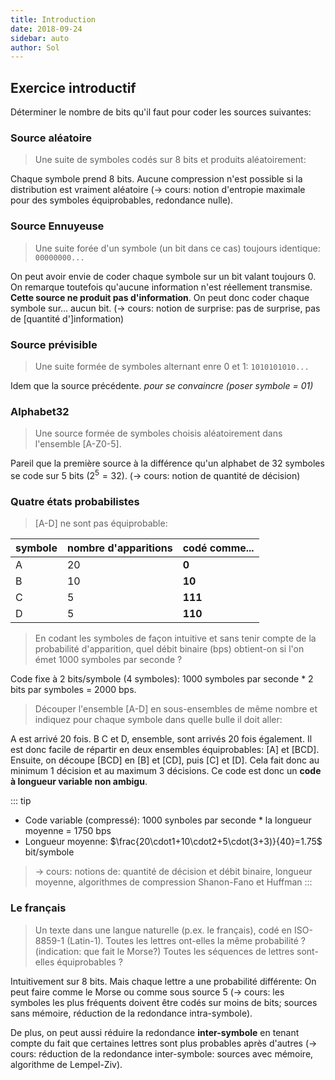 ```yaml
---
title: Introduction
date: 2018-09-24
sidebar: auto
author: Sol
---
```


## Exercice introductif
Déterminer le nombre de bits qu'il faut pour coder les sources suivantes:

### Source aléatoire
>Une suite de symboles codés sur 8 bits et produits aléatoirement:

Chaque symbole prend 8 bits. Aucune compression n'est possible si la distribution est vraiment aléatoire (→ cours: notion d'entropie maximale pour des symboles équiprobables, redondance nulle).

### Source Ennuyeuse 
>Une suite forée d'un symbole (un bit dans ce cas) toujours identique: `00000000...`

On peut avoir envie de coder chaque symbole sur un bit valant toujours 0. On remarque toutefois qu'aucune information n'est réellement transmise. **Cette source ne produit pas d'information**. On peut donc coder chaque symbole sur… aucun bit. (→ cours: notion de surprise: pas de surprise, pas de [quantité d']information)

### Source prévisible
>Une suite formée de symboles alternant enre 0 et 1: `1010101010...`

Idem que la source précédente. *pour se convaincre (poser symbole = 01)*

### Alphabet32
>Une source formée de symboles choisis aléatoirement dans l'ensemble [A-Z0-5].

Pareil que la première source à la différence qu'un alphabet de 32 symboles se code sur 5 bits ($2^5 = 32$). (→ cours: notion de quantité de décision)

### Quatre états probabilistes
>[A-D] ne sont pas <Def def="Même chance d'apparaitre">équiprobable</Def>:

| symbole  |nombre d'apparitions | codé comme...  |
|---|---|---|
|A   |20   | **0**  |
|B   |10   |  **10** |
|C   | 5   | **111**  |
|D   | 5   | **110**  |

> En codant les symboles de façon intuitive et sans tenir compte de la probabilité d'apparition, quel débit binaire (bps) obtient-on si l'on émet 1000 symboles par seconde ?

Code fixe à 2 bits/symbole (4 symboles): 1000 symboles par seconde * 2 bits par symboles = 2000 bps.

> Découper l'ensemble [A-D] en sous-ensembles de même nombre et indiquez pour chaque symbole dans quelle bulle il doit aller:

<Media 
  src="https://i.imgur.com/Q27Jhz2.png" 
  caption="Découpage de l'ensemble [A-D]"
  center="true" 
/>

A est arrivé 20 fois. B C et D, ensemble, sont arrivés 20 fois également. Il est donc facile de répartir en deux ensembles équiprobables: [A] et [BCD]. Ensuite, on découpe [BCD] en [B] et [CD], puis [C] et [D]. Cela fait donc au minimum 1 décision et au maximum 3 décisions. Ce code est donc un **code à longueur variable non ambigu**.

::: tip
* Code variable (compressé): 1000 synboles par seconde * la longueur moyenne = 1750 bps
* Longueur moyenne: $\frac{20\cdot1+10\cdot2+5\cdot(3+3)}{40}=1.75$ bit/symbole
> → cours: notions de: quantité de décision et débit binaire, longueur moyenne, algorithmes de compression Shanon-Fano et Huffman
:::

### Le français
>Un texte dans une langue naturelle (p.ex. le français), codé en ISO-8859-1 (Latin-1).
Toutes les lettres ont-elles la même probabilité ? (indication: que fait le
Morse?)
Toutes les séquences de lettres sont-elles équiprobables ?

Intuitivement sur 8 bits. Mais chaque lettre a une probabilité différente: On peut faire comme le Morse ou comme sous source 5 (→ cours: les symboles les plus fréquents doivent être codés sur moins de bits; sources sans mémoire, réduction de la redondance intra-symbole).

De plus, on peut aussi réduire la redondance **inter-symbole** en tenant compte du fait que certaines lettres sont plus probables après d'autres (→ cours: réduction de la redondance inter-symbole: sources avec mémoire, algorithme de Lempel-Ziv).

